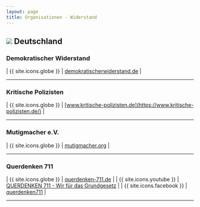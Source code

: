 ```yaml
---
layout: page
title: Organisationen - Widerstand
---
```


## <img src="{{site.baseurl}}/assets/img/flaggen/de.png"> Deutschland

### Demokratischer Widerstand

| {{ site.icons.globe }}    | [demokratischerwiderstand.de](https://demokratischerwiderstand.de/) |

---

### Kritische Polizisten

| {{ site.icons.globe }}    | [www.kritische-polizisten.de](https://www.kritische-polizisten.de/) |

---

### Mutigmacher e.V.

| {{ site.icons.globe }}    | [mutigmacher.org](https://mutigmacher.org/) |

---

### Querdenken 711

| {{ site.icons.globe }}    | [querdenken-711.de](https://querdenken-711.de/) |
| {{ site.icons.youtube }}  | [QUERDENKEN 711 - Wir für das Grundgesetz](https://www.youtube.com/channel/UCXv5ymMarHvOOQeMChYo42w) |
| {{ site.icons.facebook }} | [querdenken711](https://www.facebook.com/querdenken711/) |

---
